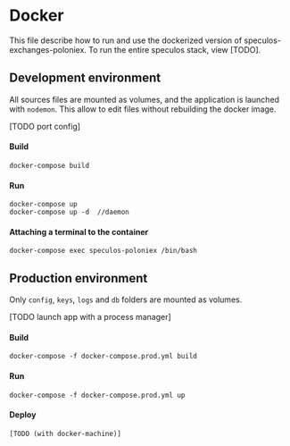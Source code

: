 # Docker

This file describe how to run and use the dockerized version of
speculos-exchanges-poloniex. To run the entire speculos stack, view [TODO].


## Development environment

All sources files are mounted as volumes, and the application is launched with
`nodemon`. This allow to edit files without rebuilding the docker image.

[TODO port config]

#### Build

    docker-compose build

#### Run

    docker-compose up
    docker-compose up -d  //daemon

#### Attaching a terminal to the container

    docker-compose exec speculos-poloniex /bin/bash



## Production environment

Only `config`, `keys`, `logs` and `db` folders are mounted as volumes.

[TODO launch app with a process manager]

#### Build

    docker-compose -f docker-compose.prod.yml build

#### Run

    docker-compose -f docker-compose.prod.yml up

#### Deploy

    [TODO (with docker-machine)]
